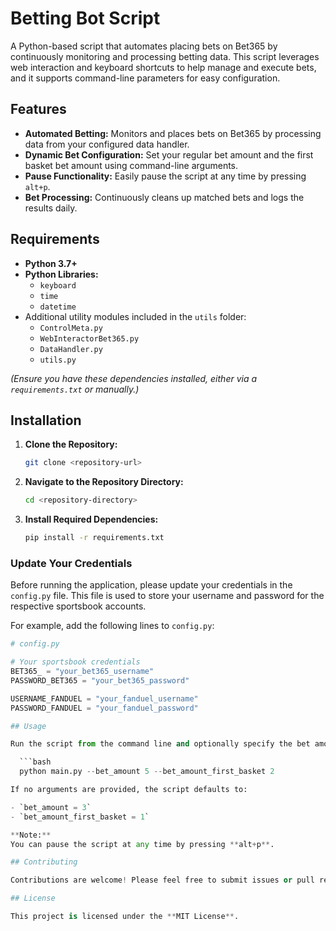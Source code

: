 # Betting Bot Script

A Python-based script that automates placing bets on Bet365 by continuously monitoring and processing betting data. This script leverages web interaction and keyboard shortcuts to help manage and execute bets, and it supports command-line parameters for easy configuration.

## Features

- **Automated Betting:** Monitors and places bets on Bet365 by processing data from your configured data handler.
- **Dynamic Bet Configuration:** Set your regular bet amount and the first basket bet amount using command-line arguments.
- **Pause Functionality:** Easily pause the script at any time by pressing `alt+p`.
- **Bet Processing:** Continuously cleans up matched bets and logs the results daily.

## Requirements

- **Python 3.7+**
- **Python Libraries:**
  - `keyboard`
  - `time`
  - `datetime`
- Additional utility modules included in the `utils` folder:
  - `ControlMeta.py`
  - `WebInteractorBet365.py`
  - `DataHandler.py`
  - `utils.py`

*(Ensure you have these dependencies installed, either via a `requirements.txt` or manually.)*

## Installation

1. **Clone the Repository:**
   ```bash
   git clone <repository-url>

2. **Navigate to the Repository Directory:**
   ```bash
   cd <repository-directory>

3. **Install Required Dependencies:**
   ```bash
   pip install -r requirements.txt

### Update Your Credentials

Before running the application, please update your credentials in the `config.py` file. This file is used to store your username and password for the respective sportsbook accounts.

For example, add the following lines to `config.py`:

```python
# config.py

# Your sportsbook credentials
BET365_ = "your_bet365_username"
PASSWORD_BET365 = "your_bet365_password"

USERNAME_FANDUEL = "your_fanduel_username"
PASSWORD_FANDUEL = "your_fanduel_password"

## Usage

Run the script from the command line and optionally specify the bet amounts:

  ```bash
  python main.py --bet_amount 5 --bet_amount_first_basket 2

If no arguments are provided, the script defaults to:

- `bet_amount = 3`
- `bet_amount_first_basket = 1`

**Note:**  
You can pause the script at any time by pressing **alt+p**.

## Contributing

Contributions are welcome! Please feel free to submit issues or pull requests with improvements or bug fixes.

## License

This project is licensed under the **MIT License**.
